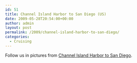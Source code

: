```yaml
---
id: 51
title: Channel Island Harbor to San Diego (US)
date: 2009-05-28T20:54:00+00:00
author: admin
layout: post
permalink: /2009/channel-island-harbor-to-san-diego/
categories:
  - Cruising
---
```


Follow us in pictures from <a
href="http://plume.flupes.org/gallery/index.php?level=album&id=22">Channel
Island Harbor to San Diego</a>.